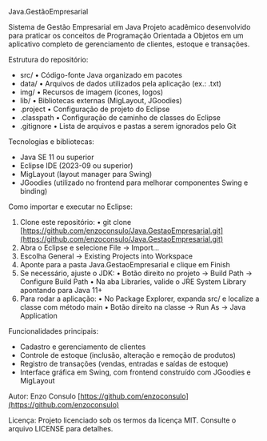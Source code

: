 Java.GestãoEmpresarial

Sistema de Gestão Empresarial em Java
Projeto acadêmico desenvolvido para praticar os conceitos de Programação Orientada a Objetos em um aplicativo completo de gerenciamento de clientes, estoque e transações.

Estrutura do repositório:

* src/
  • Código-fonte Java organizado em pacotes
* data/
  • Arquivos de dados utilizados pela aplicação (ex.: .txt)
* img/
  • Recursos de imagem (ícones, logos)
* lib/
  • Bibliotecas externas (MigLayout, JGoodies)
* .project
  • Configuração de projeto do Eclipse
* .classpath
  • Configuração de caminho de classes do Eclipse
* .gitignore
  • Lista de arquivos e pastas a serem ignorados pelo Git

Tecnologias e bibliotecas:

* Java SE 11 ou superior
* Eclipse IDE (2023-09 ou superior)
* MigLayout (layout manager para Swing)
* JGoodies (utilizado no frontend para melhorar componentes Swing e binding)

Como importar e executar no Eclipse:

1. Clone este repositório:
   • git clone [https://github.com/enzoconsulo/Java.GestaoEmpresarial.git](https://github.com/enzoconsulo/Java.GestaoEmpresarial.git)
2. Abra o Eclipse e selecione File → Import…
3. Escolha General → Existing Projects into Workspace
4. Aponte para a pasta Java.GestaoEmpresarial e clique em Finish
5. Se necessário, ajuste o JDK:
   • Botão direito no projeto → Build Path → Configure Build Path
   • Na aba Libraries, valide o JRE System Library apontando para Java 11+
6. Para rodar a aplicação:
   • No Package Explorer, expanda src/ e localize a classe com método main
   • Botão direito na classe → Run As → Java Application

Funcionalidades principais:

* Cadastro e gerenciamento de clientes
* Controle de estoque (inclusão, alteração e remoção de produtos)
* Registro de transações (vendas, entradas e saídas de estoque)
* Interface gráfica em Swing, com frontend construído com JGoodies e MigLayout

Autor:
Enzo Consulo
[https://github.com/enzoconsulo](https://github.com/enzoconsulo)

Licença:
Projeto licenciado sob os termos da licença MIT. Consulte o arquivo LICENSE para detalhes.
